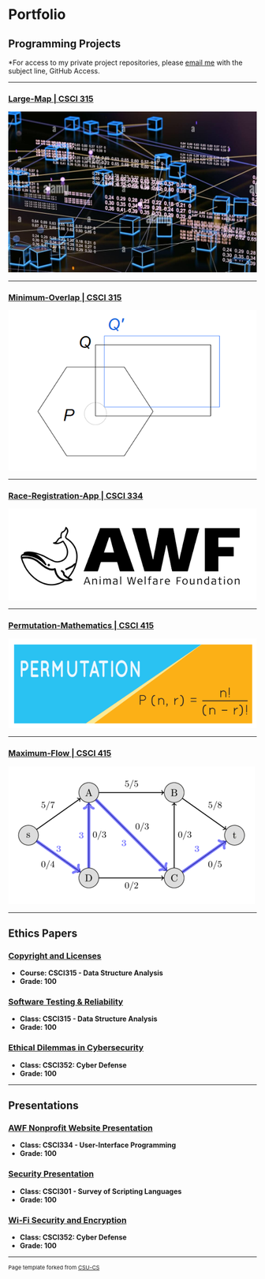 Portfolio
=========

Programming Projects
--------------------

*For access to my private project repositories, please [email me](mailto:example@csustudent.net?subject=GitHub%20Access) with the subject line, GitHub Access.

---
### [Large-Map | CSCI 315](https://github.com/Sanchez-RickC137/Large-Map)

[![Large-Map](images/Map.jpg)](https://github.com/Sanchez-RickC137/Large-Map)

---
### [Minimum-Overlap | CSCI 315](https://github.com/Sanchez-RickC137/Minimum-Overlap)

[![Minimum-Overlap](images/MinOverlap.png)](https://github.com/Sanchez-RickC137/Minimum-Overlap)

---
### [Race-Registration-App | CSCI 334](https://github.com/Sanchez-RickC137/Race-Registration-App)

[![Race-Registration-App](images/AWF_1.png)](https://github.com/Sanchez-RickC137/Race-Registration-App)

---
### [Permutation-Mathematics | CSCI 415](https://github.com/Sanchez-RickC137/Permutation-Mathematics)

[![Permutation-Mathematics](images/Permutation.png)](https://github.com/Sanchez-RickC137/Permutation-Mathematics)

---
### [Maximum-Flow | CSCI 415](https://github.com/Sanchez-RickC137/Maximum-Flow)

[![Maximum-Flow](images/MaxFlow.png)](https://github.com/Sanchez-RickC137/Maximum-Flow)

---

Ethics Papers
-------------

### [Copyright and Licenses](https://github.com/Sanchez-RickC137/Sanchez-RickC137.github.io/blob/master/pdf/Copyright%20and%20Licenses.pdf)

-   **Course: CSCI315 - Data Structure Analysis**  
-   **Grade: 100**

### [Software Testing & Reliability](https://github.com/Sanchez-RickC137/Sanchez-RickC137.github.io/blob/master/pdf/Software%20Testing%20%26%20Reliability.pdf)

-   **Class: CSCI315 - Data Structure Analysis** 
-   **Grade: 100**

### [Ethical Dilemmas in Cybersecurity](https://github.com/Sanchez-RickC137/Sanchez-RickC137.github.io/blob/master/pdf/Ethical%20Dilemmas%20in%20Cybersecurity.pdf)

-   **Class: CSCI352: Cyber Defense** 
-   **Grade: 100**

---

Presentations
-------------

### [AWF Nonprofit Website Presentation](https://youtu.be/hcZogURE6EU/.)

- **Class: CSCI334 - User-Interface Programming** 
- **Grade: 100**


### [Security Presentation](https://youtu.be/17P3c9-l7XY/.)

- **Class: CSCI301 - Survey of Scripting Languages** 
- **Grade: 100**


### [Wi-Fi Security and Encryption](https://github.com/Sanchez-RickC137/Sanchez-RickC137.github.io/blob/master/pdf/Wi-FI%20Security%20and%20Encryption.pdf)

- **Class: CSCI352: Cyber Defense** 
- **Grade: 100**

---

<p style="font-size:11px">Page template forked from <a href="https://github.com/csu-cs/csci-portfolio">CSU-CS</a></p>
<!-- Remove above link if you don't want to attributive -->

